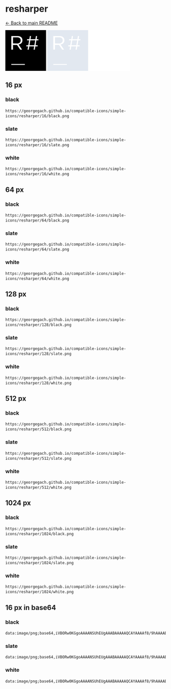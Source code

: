 # resharper

[← Back to main README](../../README.md)


<img src="./128/black.png" width="128" alt="resharper black icon" />
<img src="./128/slate.png" width="128" alt="resharper slate icon" />
<img src="./128/white.png" width="128" alt="resharper white icon" />

## 16 px

### black
```
https://georgegach.github.io/compatible-icons/simple-icons/resharper/16/black.png
```

### slate
```
https://georgegach.github.io/compatible-icons/simple-icons/resharper/16/slate.png
```

### white
```
https://georgegach.github.io/compatible-icons/simple-icons/resharper/16/white.png
```

## 64 px

### black
```
https://georgegach.github.io/compatible-icons/simple-icons/resharper/64/black.png
```

### slate
```
https://georgegach.github.io/compatible-icons/simple-icons/resharper/64/slate.png
```

### white
```
https://georgegach.github.io/compatible-icons/simple-icons/resharper/64/white.png
```

## 128 px

### black
```
https://georgegach.github.io/compatible-icons/simple-icons/resharper/128/black.png
```

### slate
```
https://georgegach.github.io/compatible-icons/simple-icons/resharper/128/slate.png
```

### white
```
https://georgegach.github.io/compatible-icons/simple-icons/resharper/128/white.png
```

## 512 px

### black
```
https://georgegach.github.io/compatible-icons/simple-icons/resharper/512/black.png
```

### slate
```
https://georgegach.github.io/compatible-icons/simple-icons/resharper/512/slate.png
```

### white
```
https://georgegach.github.io/compatible-icons/simple-icons/resharper/512/white.png
```

## 1024 px

### black
```
https://georgegach.github.io/compatible-icons/simple-icons/resharper/1024/black.png
```

### slate
```
https://georgegach.github.io/compatible-icons/simple-icons/resharper/1024/slate.png
```

### white
```
https://georgegach.github.io/compatible-icons/simple-icons/resharper/1024/white.png
```

## 16 px in base64

### black
```
data:image/png;base64,iVBORw0KGgoAAAANSUhEUgAAABAAAAAQCAYAAAAf8/9hAAAABmJLR0QA/wD/AP+gvaeTAAAA2ElEQVQ4jd3SvUpDQRAF4O9K0hnsgkUqX8DCJtj5FIqvYBUIFlbpbE3jU6TOG4iKWAmCnWhA/KlsJBJdi8yFyxILuUXAgWFnOXvOzl+BpIat1CFDoxIP8WSeURu76AR2jfXAHrBdFUnhe3gNkRv08I0J9jHCKfp4KXl5CQmtiL/iXMUmdrCBAzQXlQDHeA/SIT7xgVn4LbawVhLyDI4wwFv8MsN53C9xhnvZ5MoenESDEq7MGzcNwh2eMa68T0hFrvZXq70H/0CgugcXeMzwDroofhNY/hR+AD5DN9HjAwtMAAAAAElFTkSuQmCC
```

### slate
```
data:image/png;base64,iVBORw0KGgoAAAANSUhEUgAAABAAAAAQCAYAAAAf8/9hAAAABmJLR0QA/wD/AP+gvaeTAAABAUlEQVQ4jd2SIUtEARCEv1nftRMtiuEsgklBUMNh8y9Y/BEWk+GSzeSB+JvEM1iNIqeoyAtiOdD3dgwinDxNFw7ctLDs7MzsaPj8aiaomGQZoPhuhM7SfgpwDYszwb5NBwBzjbxkY8RQaKcBYBiEOE+oApeO6JOc2vnYKqJfJ3uYlzS3IVYNC00JkoVnQdjU2IDaH+kNkl2ClRAHFq0GAwA7T4TeCLVJH4HegZHrusqISvYNaIv0HNIvJlo9m2NM+XUlq0CXESplX0m6wNwhucFA0LU8Ai07fQg8mFiXclPWWgbzQgXy9g/VU8/BPwAYz8FA4n58mKYj6AL6C2D6X/gEK0R1Ac2FVnIAAAAASUVORK5CYII=
```

### white
```
data:image/png;base64,iVBORw0KGgoAAAANSUhEUgAAABAAAAAQCAYAAAAf8/9hAAAABmJLR0QA/wD/AP+gvaeTAAAAz0lEQVQ4jd3SMUvCURQF8N8/dCtsURxsCZoMgnSINr+CSx/Cpamhqa0pQfpMkQ2tjSImCdLUIoTxHLqB/Ps3OQi95Z3Heefcc7k3SyklG5ydTcRQWsMDzJBQwwUawT2jHtwE50UGQ9xjiXf0cYe3wF3MMcIRqkUtJOwF/op7Fyfo4BA9lIsSwC0+QnSFTywi1RIvaKHyI8gnuMZNtFAO0WO8n/CAcST9leAsqh3gElMc4xRN7Mf/9nrFbOt78A8M8pv4muMbvqeT/WWw/SmsAKsVMc0dAiMXAAAAAElFTkSuQmCC
```

